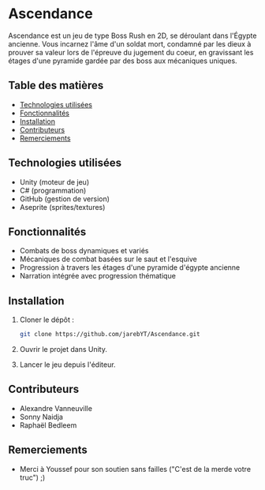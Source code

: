 # Ascendance

Ascendance est un jeu de type Boss Rush en 2D, se déroulant dans l'Égypte ancienne. Vous incarnez l'âme d'un soldat mort, condamné par les dieux à prouver sa valeur lors de l'épreuve du jugement du coeur, en gravissant les étages d'une pyramide gardée par des boss aux mécaniques uniques.

## Table des matières

* [Technologies utilisées](#technologies-utilisées)
* [Fonctionnalités](#fonctionnalités)
* [Installation](#installation)
* [Contributeurs](#contributeurs)
* [Remerciements](#remerciements)

## Technologies utilisées

* Unity (moteur de jeu)
* C# (programmation)
* GitHub (gestion de version)
* Aseprite (sprites/textures)

## Fonctionnalités

* Combats de boss dynamiques et variés
* Mécaniques de combat basées sur le saut et l'esquive
* Progression à travers les étages d'une pyramide d'égypte ancienne
* Narration intégrée avec progression thématique

## Installation

1. Cloner le dépôt :

   ```bash
   git clone https://github.com/jarebYT/Ascendance.git
   ```
2. Ouvrir le projet dans Unity.
3. Lancer le jeu depuis l'éditeur.

## Contributeurs

* Alexandre Vanneuville
* Sonny Naidja
* Raphaël Bedleem

## Remerciements

* Merci à Youssef pour son soutien sans failles ("C'est de la merde votre truc") ;)
